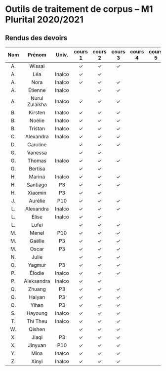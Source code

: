 
# Outils de traitement de corpus – M1 Plurital 2020/2021
## Rendus des devoirs

| Nom | Prénom   | Univ. | cours 1 | cours 2 | cours 3 | cours 4 | cours 5 | cours 6 |
|:---:|:--------:|:-----:|:-------:|:-------:|:-------:|:-------:|:-------:|:-------:|
|  A. |Wissal    |       |✓        |✓        |✓        |         |         |         |
|  A. |Léa       |Inalco |✓        |✓        |         |         |         |         |
|  A. |Nora      |Inalco |✓        |✓        |✓        |         |         |         |
|  A. |Étienne   |Inalco |         |✓        |✓        |         |         |         |
|  A. |Nurul Zulaikha|Inalco |✓        |✓        |✓        |         |         |         |
|  B. |Kirsten   |Inalco |✓        |✓        |✓        |         |         |         |
|  B. |Noélie    |Inalco |✓        |✓        |✓        |         |         |         |
|  B. |Tristan   |Inalco |✓        |✓        |✓        |         |         |         |
|  C. |Alexandra |Inalco |✓        |✓        |✓        |         |         |         |
|  D. |Caroline  |       |✓        |✓        |✓        |         |         |         |
|  G. |Vanessa   |       |✓        |✓        |         |         |         |         |
|  G. |Thomas    |Inalco |✓        |✓        |✓        |         |         |         |
|  G. |Bertisa   |       |✓        |✓        |         |         |         |         |
|  H. |Marina    |Inalco |✓        |✓        |✓        |         |         |         |
|  H. |Santiago  |P3     |✓        |✓        |✓        |         |         |         |
|  H. |Xiaomin   |P3     |✓        |✓        |         |         |         |         |
|  J. |Aurélie   |P10    |✓        |✓        |✓        |         |         |         |
|  L. |Alexandra |Inalco |✓        |✓        |✓        |         |         |         |
|  L. |Élise     |Inalco |✓        |✓        |         |         |         |         |
|  L. |Lufei     |       |✓        |✓        |✓        |         |         |         |
|  M. |Menel     |P10    |✓        |✓        |✓        |         |         |         |
|  M. |Gaëlle    |P3     |✓        |✓        |✓        |         |         |         |
|  M. |Oscar     |P3     |✓        |✓        |✓        |         |         |         |
|  N. |Julie     |       |✓        |✓        |✓        |         |         |         |
|  O. |Yagmur    |P3     |✓        |✓        |✓        |         |         |         |
|  P. |Élodie    |Inalco |✓        |✓        |✓        |         |         |         |
|  P. |Aleksandra|Inalco |✓        |✓        |         |         |         |         |
|  Q. |Zhuang    |P3     |✓        |✓        |✓        |         |         |         |
|  Q. |Haiyan    |P3     |✓        |✓        |✓        |         |         |         |
|  Q. |Yihan     |P3     |✓        |✓        |✓        |         |         |         |
|  S. |Hayoung   |Inalco |✓        |✓        |✓        |         |         |         |
|  T. |Thi Theu  |Inalco |✓        |✓        |✓        |         |         |         |
|  W. |Qishen    |       |✓        |✓        |✓        |         |         |         |
|  X. |Jiaqi     |P3     |✓        |✓        |✓        |         |         |         |
|  X. |Jinyuan   |P10    |✓        |✓        |✓        |         |         |         |
|  Y. |Mina      |Inalco |✓        |✓        |✓        |         |         |         |
|  Z. |Xinyi     |Inalco |✓        |✓        |✓        |         |         |         |

